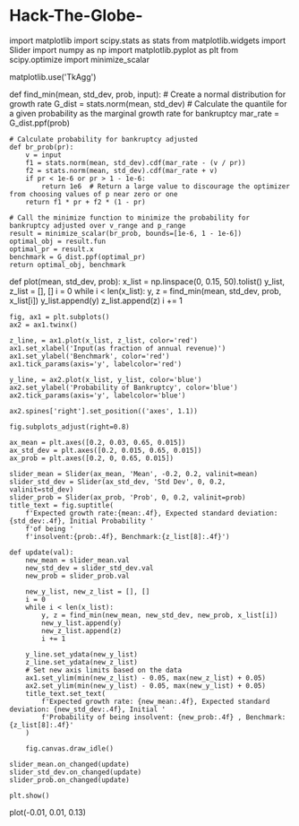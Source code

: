 # Hack-The-Globe-
import matplotlib
import scipy.stats as stats
from matplotlib.widgets import Slider
import numpy as np
import matplotlib.pyplot as plt
from scipy.optimize import minimize_scalar

matplotlib.use('TkAgg')


def find_min(mean, std_dev, prob, input):
    # Create a normal distribution for growth rate
    G_dist = stats.norm(mean, std_dev)
    # Calculate the quantile for a given probability as the marginal growth rate for bankruptcy
    mar_rate = G_dist.ppf(prob)

    # Calculate probability for bankruptcy adjusted
    def br_prob(pr):
        v = input
        f1 = stats.norm(mean, std_dev).cdf(mar_rate - (v / pr))
        f2 = stats.norm(mean, std_dev).cdf(mar_rate + v)
        if pr < 1e-6 or pr > 1 - 1e-6:
            return 1e6  # Return a large value to discourage the optimizer from choosing values of p near zero or one
        return f1 * pr + f2 * (1 - pr)

    # Call the minimize function to minimize the probability for bankruptcy adjusted over v_range and p_range
    result = minimize_scalar(br_prob, bounds=[1e-6, 1 - 1e-6])
    optimal_obj = result.fun
    optimal_pr = result.x
    benchmark = G_dist.ppf(optimal_pr)
    return optimal_obj, benchmark


def plot(mean, std_dev, prob):
    x_list = np.linspace(0, 0.15, 50).tolist()
    y_list, z_list = [], []
    i = 0
    while i < len(x_list):
        y, z = find_min(mean, std_dev, prob, x_list[i])
        y_list.append(y)
        z_list.append(z)
        i += 1

    fig, ax1 = plt.subplots()
    ax2 = ax1.twinx()

    z_line, = ax1.plot(x_list, z_list, color='red')
    ax1.set_xlabel('Input(as fraction of annual revenue)')
    ax1.set_ylabel('Benchmark', color='red')
    ax1.tick_params(axis='y', labelcolor='red')

    y_line, = ax2.plot(x_list, y_list, color='blue')
    ax2.set_ylabel('Probability of Bankruptcy', color='blue')
    ax2.tick_params(axis='y', labelcolor='blue')

    ax2.spines['right'].set_position(('axes', 1.1))

    fig.subplots_adjust(right=0.8)

    ax_mean = plt.axes([0.2, 0.03, 0.65, 0.015])
    ax_std_dev = plt.axes([0.2, 0.015, 0.65, 0.015])
    ax_prob = plt.axes([0.2, 0, 0.65, 0.015])

    slider_mean = Slider(ax_mean, 'Mean', -0.2, 0.2, valinit=mean)
    slider_std_dev = Slider(ax_std_dev, 'Std Dev', 0, 0.2, valinit=std_dev)
    slider_prob = Slider(ax_prob, 'Prob', 0, 0.2, valinit=prob)
    title_text = fig.suptitle(
        f'Expected growth rate:{mean:.4f}, Expected standard deviation:{std_dev:.4f}, Initial Probability '
        f'of being '
        f'insolvent:{prob:.4f}, Benchmark:{z_list[8]:.4f}')

    def update(val):
        new_mean = slider_mean.val
        new_std_dev = slider_std_dev.val
        new_prob = slider_prob.val

        new_y_list, new_z_list = [], []
        i = 0
        while i < len(x_list):
            y, z = find_min(new_mean, new_std_dev, new_prob, x_list[i])
            new_y_list.append(y)
            new_z_list.append(z)
            i += 1

        y_line.set_ydata(new_y_list)
        z_line.set_ydata(new_z_list)
        # Set new axis limits based on the data
        ax1.set_ylim(min(new_z_list) - 0.05, max(new_z_list) + 0.05)
        ax2.set_ylim(min(new_y_list) - 0.05, max(new_y_list) + 0.05)
        title_text.set_text(
            f'Expected growth rate: {new_mean:.4f}, Expected standard deviation: {new_std_dev:.4f}, Initial '
            f'Probability of being insolvent: {new_prob:.4f} , Benchmark:{z_list[8]:.4f}'
        )

        fig.canvas.draw_idle()

    slider_mean.on_changed(update)
    slider_std_dev.on_changed(update)
    slider_prob.on_changed(update)

    plt.show()


plot(-0.01, 0.01, 0.13)
